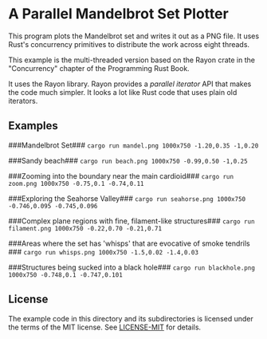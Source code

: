 # A Parallel Mandelbrot Set Plotter

This program plots the Mandelbrot set and writes it out as a PNG file. It uses Rust's concurrency primitives to distribute the work across eight threads.

This example is the multi-threaded version based on the Rayon crate in the "Concurrency" chapter of the Programming Rust Book.


It uses the Rayon library. Rayon provides a *parallel iterator* API that makes the code much simpler. It looks a lot like Rust code that uses plain old iterators. 

## Examples

###Mandelbrot Set###
`cargo run mandel.png 1000x750 -1.20,0.35 -1,0.20`

###Sandy beach###
`cargo run beach.png 1000x750 -0.99,0.50 -1,0.25`

###Zooming into the boundary near the main cardioid###
`cargo run zoom.png 1000x750 -0.75,0.1 -0.74,0.11`

###Exploring the Seahorse Valley###
`cargo run seahorse.png 1000x750 -0.746,0.095 -0.745,0.096`

###Complex plane regions with fine, filament-like structures###
`cargo run filament.png 1000x750 -0.22,0.70 -0.21,0.71`

###Areas where the set has 'whisps' that are evocative of smoke tendrils ###
`cargo run whisps.png 1000x750 -1.5,0.02 -1.4,0.03`

###Structures being sucked into a black hole###
`cargo run blackhole.png 1000x750 -0.748,0.1 -0.747,0.101`

## License

The example code in this directory and its subdirectories is licensed under the
terms of the MIT license. See [LICENSE-MIT](LICENSE-MIT) for details.
